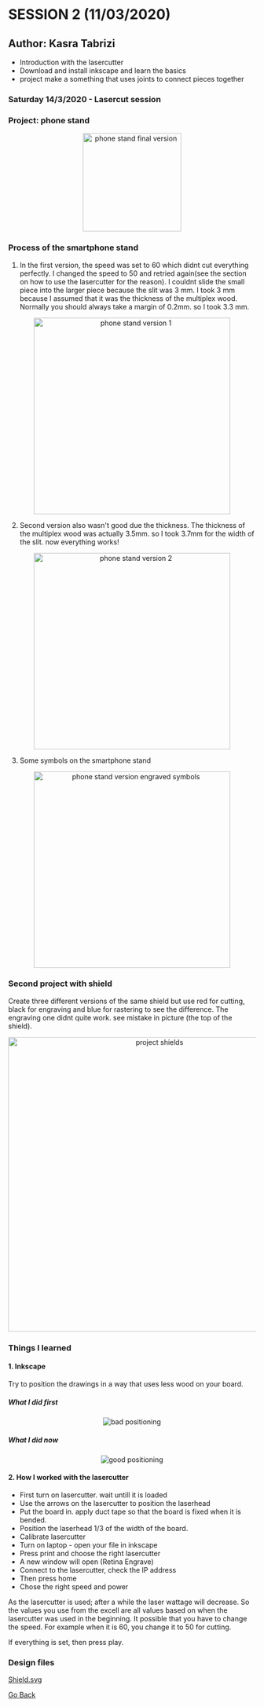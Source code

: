 # SESSION 2 (11/03/2020)
## Author: Kasra Tabrizi

 - Introduction with the lasercutter
 - Download and install inkscape and learn the basics
 - project make a something that uses joints to connect pieces together

### Saturday 14/3/2020 - Lasercut session

### Project: phone stand

<p align="center">
    <img src="images/final_product_new.jpg" width="200" alt="phone stand final version">
</p>

### Process of the smartphone stand

1. In the first version, the speed was set to 60 which didnt cut everything perfectly. I changed the speed to 50 and retried again(see the section on how to use the lasercutter for the reason). I couldnt slide the small piece into the larger piece because the slit was 3 mm. I took 3
mm because I assumed that it was the thickness of the multiplex wood. Normally you should always take a margin of 0.2mm. so I took 3.3 mm.

<p align="center">
    <img src="images/project1_version1.jpg" width="400" alt="phone stand version 1">
</p>

2. Second version also wasn't good due the thickness. The thickness of the multiplex wood was actually 3.5mm. so I took 3.7mm for the width of the slit. now everything works!

<p align="center">
    <img src="images/project1_version2.jpg" width="400" alt="phone stand version 2">
</p>

3. Some symbols on the smartphone stand

<p align="center">
    <img src="images/phone_stand_with_engraved_symbols.jpg" width="400" alt="phone stand version engraved symbols">
</p>

### Second project with shield

Create three different versions of the same shield but use red for cutting, black for engraving and blue for rastering
to see the difference. The engraving one didnt quite work. see mistake in picture (the top of the shield).

<p align="center">
    <img src="images/project2_shields.jpg" width="600" alt="project shields">
</p>

### Things I learned

#### 1. Inkscape

Try to position the drawings in a way that uses less wood on your board.

##### What I did first

<p align="center">
    <img src="images/bad_positioning.png" alt="bad positioning">
</p>

##### What I did now

<p align="center">
    <img src="images/good-positioning.png" alt="good positioning">
</p>

#### 2. How I worked with the lasercutter

- First turn on lasercutter. wait untill it is loaded
- Use the arrows on the lasercutter to position the laserhead
- Put the board in. apply duct tape so that the board is fixed when it is bended.
- Position the laserhead 1/3 of the width of the board.
- Calibrate lasercutter
- Turn on laptop - open your file in inkscape
- Press print and choose the right lasercutter
- A new window will open (Retina Engrave)
- Connect to the lasercutter, check the IP address
- Then press home
- Chose the right speed and power

As the lasercutter is used; after a while the laser wattage will decrease. So the values you use from the excell are all values based on when the lasercutter was used in the beginning. It possible that you have to change the speed. For example when it is 60, you change it to 50 for cutting.

If everything is set, then press play.



### Design files

<p>
    <a href="./inkscape/shield.svg" download>Shield.svg</a>
</p>


[Go Back](../README.md)

